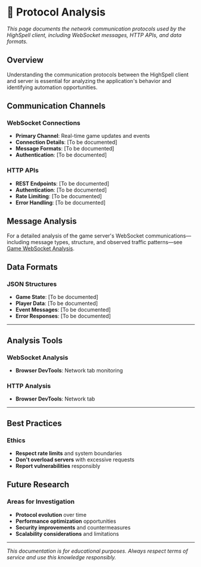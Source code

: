 # 📡 Protocol Analysis

*This page documents the network communication protocols used by the HighSpell client, including WebSocket messages, HTTP APIs, and data formats.*

## Overview

Understanding the communication protocols between the HighSpell client and server is essential for analyzing the application's behavior and identifying automation opportunities.

## Communication Channels

### WebSocket Connections
- **Primary Channel**: Real-time game updates and events
- **Connection Details**: [To be documented]
- **Message Formats**: [To be documented]
- **Authentication**: [To be documented]

### HTTP APIs
- **REST Endpoints**: [To be documented]
- **Authentication**: [To be documented]
- **Rate Limiting**: [To be documented]
- **Error Handling**: [To be documented]

## Message Analysis

For a detailed analysis of the game server's WebSocket communications—including message types, structure, and observed traffic patterns—see [Game WebSocket Analysis](game-websocket.md).

## Data Formats

### JSON Structures
- **Game State**: [To be documented]
- **Player Data**: [To be documented]
- **Event Messages**: [To be documented]
- **Error Responses**: [To be documented]

---

## Analysis Tools

### WebSocket Analysis
- **Browser DevTools**: Network tab monitoring

### HTTP Analysis
- **Browser DevTools**: Network tab

---

## Best Practices

### Ethics
- **Respect rate limits** and system boundaries
- **Don't overload servers** with excessive requests
- **Report vulnerabilities** responsibly

## Future Research

### Areas for Investigation
- **Protocol evolution** over time
- **Performance optimization** opportunities
- **Security improvements** and countermeasures
- **Scalability considerations** and limitations

---

*This documentation is for educational purposes. Always respect terms of service and use this knowledge responsibly.* 